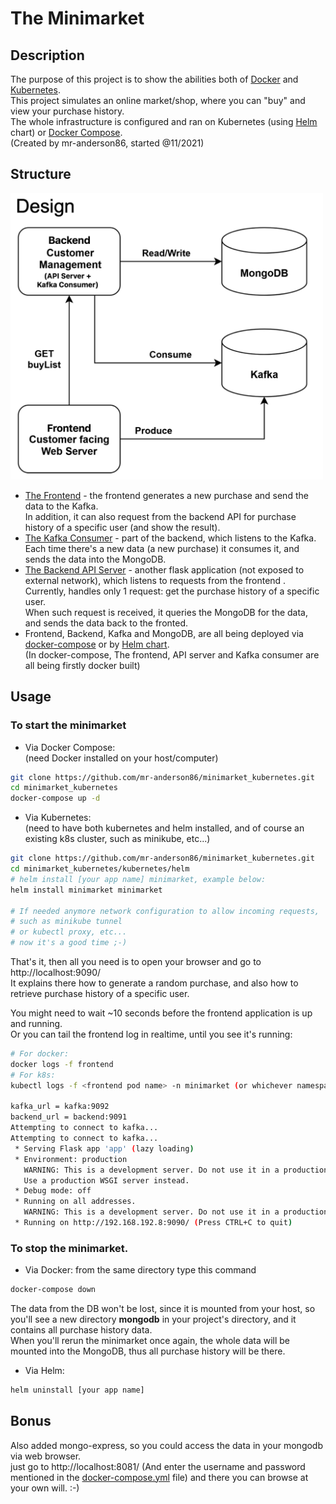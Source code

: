 # The Minimarket

## Description

The purpose of this project is to show the abilities both of [Docker](https://docs.docker.com) and [Kubernetes](https://kubernetes.io/).  
This project simulates an online market/shop, where you can "buy" and view your purchase history.   
The whole infrastructure is configured and ran on Kubernetes (using [Helm](https://helm.sh/) chart) or [Docker Compose](https://docs.docker.com/compose/).  
(Created by mr-anderson86, started @11/2021)

## Structure
<img src="Infrastructure.png" alt="Infrastructure Design" width="500"/>

* [The Frontend](frontend) - the frontend generates a new purchase and send the data to the Kafka.  
In addition, it can also request from the backend API for purchase history of a specific user (and show the result).
* [The Kafka Consumer](backend_consumer) - part of the backend, which listens to the Kafka.  
Each time there's a new data (a new purchase) it consumes it, and sends the data into the MongoDB.
* [The Backend API Server](backend_api) - another flask application (not exposed to external network), which listens to requests from the frontend .  
Currently, handles only 1 request: get the purchase history of a specific user.  
When such request is received, it queries the MongoDB for the data, and sends the data back to the fronted.
* Frontend, Backend, Kafka and MongoDB, are all being deployed via [docker-compose](docker-compose.yml) or by [Helm chart](kubernetes/helm/minimarket).  
  (In docker-compose, The frontend, API server and Kafka consumer are all being firstly docker built)

## Usage

### To start the minimarket
* Via Docker Compose:  
(need Docker installed on your host/computer)
```bash
git clone https://github.com/mr-anderson86/minimarket_kubernetes.git
cd minimarket_kubernetes
docker-compose up -d
```

* Via Kubernetes:  
(need to have both kubernetes and helm installed, and of course an existing k8s cluster, such as minikube, etc...)
```bash
git clone https://github.com/mr-anderson86/minimarket_kubernetes.git
cd minimarket_kubernetes/kubernetes/helm
# helm install [your app name] minimarket, example below:
helm install minimarket minimarket

# If needed anymore network configuration to allow incoming requests, 
# such as minikube tunnel
# or kubectl proxy, etc...
# now it's a good time ;-)
```

That's it, then all you need is to open your browser and go to http://localhost:9090/  
It explains there how to generate a random purchase, and also how to retrieve purchase history of a specific user.  
  
You might need to wait ~10 seconds before the frontend application is up and running.  
Or you can tail the frontend log in realtime, until you see it's running:
```bash
# For docker:
docker logs -f frontend
# For k8s:
kubectl logs -f <frontend pod name> -n minimarket (or whichever namespace you gave in values)

kafka_url = kafka:9092
backend_url = backend:9091
Attempting to connect to kafka...
Attempting to connect to kafka...
 * Serving Flask app 'app' (lazy loading)
 * Environment: production
   WARNING: This is a development server. Do not use it in a production deployment.
   Use a production WSGI server instead.
 * Debug mode: off
 * Running on all addresses.
   WARNING: This is a development server. Do not use it in a production deployment.
 * Running on http://192.168.192.8:9090/ (Press CTRL+C to quit)
```

### To stop the minimarket.
* Via Docker:
from the same directory type this command
```bash
docker-compose down
```
The data from the DB won't be lost, since it is mounted from your host, so you'll see a new directory **mongodb** in your project's directory, 
and it contains all purchase history data.  
When you'll rerun the minimarket once again, the whole data will be mounted into the MongoDB, thus all purchase history will be there.

* Via Helm:
```bash
helm uninstall [your app name]
```
  
## Bonus
Also added mongo-express, so you could access the data in your mongodb via web browser.  
just go to http://localhost:8081/ (And enter the username and password mentioned in the [docker-compose.yml](docker-compose.yml) file) and there you can browse at your own will. :-)